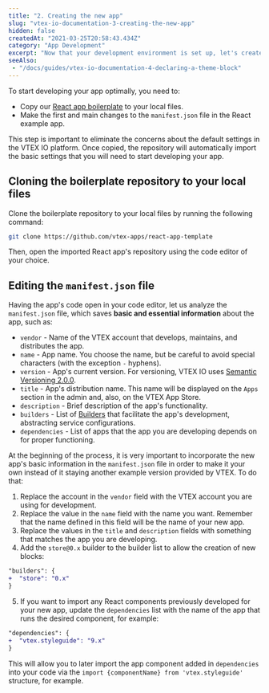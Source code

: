 ```yaml
---
title: "2. Creating the new app"
slug: "vtex-io-documentation-3-creating-the-new-app"
hidden: false
createdAt: "2021-03-25T20:58:43.434Z"
category: "App Development"
excerpt: "Now that your development environment is set up, let's create our first React app using VTEX IO."
seeAlso:
 - "/docs/guides/vtex-io-documentation-4-declaring-a-theme-block"
---
```

To start developing your app optimally, you need to:

- Copy our [React app boilerplate](https://github.com/vtex-apps/react-app-template) to your local files.
- Make the first and main changes to the `manifest.json` file in the React example app.

This step is important to eliminate the concerns about the default settings in the VTEX IO platform. Once copied, the repository will automatically import the basic settings that you will need to start developing your app.  

## Cloning the boilerplate repository to your local files

Clone the boilerplate repository to your local files by running the following command:

```sh
git clone https://github.com/vtex-apps/react-app-template
```

Then, open the imported React app's repository using the code editor of your choice.

## Editing the `manifest.json` file

Having the app's code open in your code editor, let us analyze the `manifest.json` file, which saves **basic and essential information** about the app, such as:

- `vendor` - Name of the VTEX account that develops, maintains, and distributes the app.
- `name` - App name. You choose the name, but be careful to avoid special characters (with the exception `-` hyphens).
- `version` - App's current version. For versioning, VTEX IO uses [Semantic Versioning 2.0.0](https://semver.org/).
- `title` - App's distribution name. This name will be displayed on the `Apps` section in the admin and, also, on the VTEX App Store.
- `description` - Brief description of the app's functionality.
- `builders` - List of [Builders](https://developers.vtex.com/docs/guides/vtex-io-documentation-builders/) that facilitate the app's development, abstracting service configurations.
- `dependencies` - List of apps that the app you are developing depends on for proper functioning.

At the beginning of the process, it is very important to incorporate the new app's basic information in the `manifest.json` file in order to make it your own instead of it staying another example version provided by VTEX. To do that:

1. Replace the account in the `vendor` field with the VTEX account you are using for development.
2. Replace the value in the `name` field with the name you want. Remember that the name defined in this field will be the name of your new app.
3. Replace the values in the `title` and `description` fields with something that matches the app you are developing.
4. Add the `store@0.x` builder to the builder list to allow the creation of new blocks:

```diff
"builders": {
+  "store": "0.x"
}
```

5. If you want to import any React components previously developed for your new app, update the `dependencies` list with the name of the app that runs the desired component, for example:

```diff
"dependencies": {
+  "vtex.styleguide": "9.x"
}
```

This will allow you to later import the app component added in `dependencies` into your code via the `import {componentName} from 'vtex.styleguide'` structure, for example.
